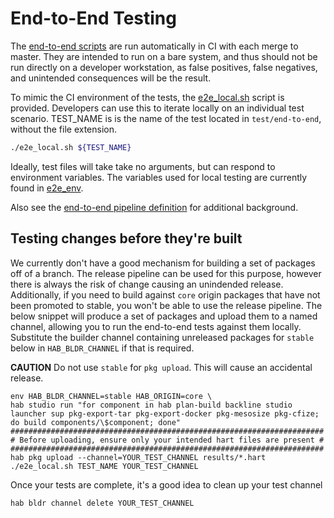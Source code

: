 # End-to-End Testing

The [end-to-end scripts](./test/end-to-end) are run automatically in CI
with each merge to master. They are intended to run on a bare system,
and thus should not be run directly on a developer workstation, as
false positives, false negatives, and unintended consequences will be
the result.

To mimic the CI environment of the tests, the
[e2e_local.sh](./e2e_local.sh) script is provided. Developers can use
this to iterate locally on an individual test scenario.  TEST_NAME is 
is the name of the test located in `test/end-to-end`, without the file 
extension.

```sh
./e2e_local.sh ${TEST_NAME}
```

Ideally, test files will take take no arguments, but can respond to
environment variables. The variables used for local testing are
currently found in [e2e_env](./e2e_env).

Also see the [end-to-end pipeline definition](./.expeditor/end_to_end.pipeline.yml) for additional background.

## Testing changes before they're built

We currently don't have a good mechanism for building a set of packages off of a branch. The release pipeline 
can be used for this purpose, however there is always the risk of change causing an unindended release. Additionally, 
if you need to build against `core` origin packages that have not been promoted to stable, you won't be able 
to use the release pipeline. The below snippet will produce a set of packages and upload them to a named channel,
allowing you to run the end-to-end tests against them locally. Substitute the builder channel containing unreleased
packages for `stable` below in `HAB_BLDR_CHANNEL` if that is required.

**CAUTION** Do not use `stable` for `pkg upload`. This will cause an accidental release.

```
env HAB_BLDR_CHANNEL=stable HAB_ORIGIN=core \
hab studio run "for component in hab plan-build backline studio launcher sup pkg-export-tar pkg-export-docker pkg-mesosize pkg-cfize; do build components/\$component; done"
######################################################################
# Before uploading, ensure only your intended hart files are present #
######################################################################
hab pkg upload --channel=YOUR_TEST_CHANNEL results/*.hart
./e2e_local.sh TEST_NAME YOUR_TEST_CHANNEL
```

Once your tests are complete, it's a good idea to clean up your test channel
```
hab bldr channel delete YOUR_TEST_CHANNEL
```
